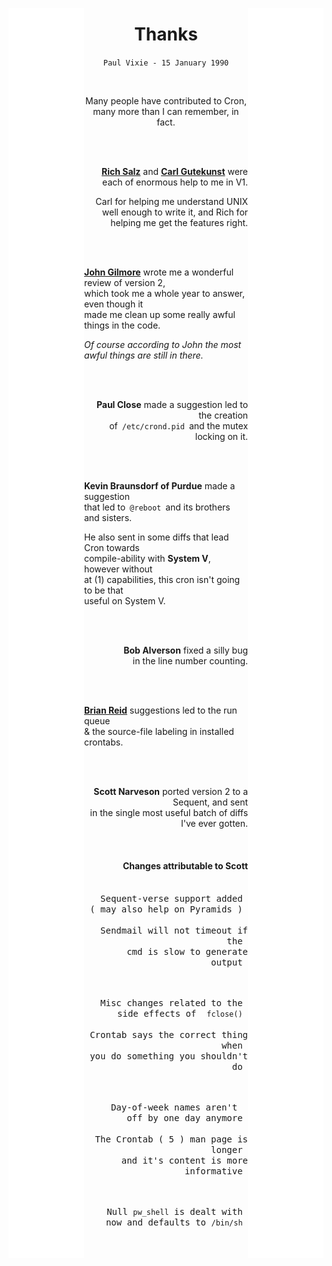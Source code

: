 
[<img height = 2000 width = 24% align = left  src = '../Resources/Space.svg' >][#]
[<img height = 2000 width = 24% align = right src = '../Resources/Space.svg' >][#]

<div align = center>

# Thanks

`Paul Vixie - 15 January 1990`

<br>

Many people have contributed to Cron,  
many more than I can remember, in fact.

<br>
<br>

</div><div align = right>

**[Rich Salz]** and **[Carl Gutekunst]** were  
each of enormous help to me in V1.

Carl for helping me understand UNIX  
well enough to write it, and Rich for  
helping me get the features right.

<br>
<br>

</div><div align = left>

**[John Gilmore]** wrote me a wonderful review of version 2,  
which took me a whole year to answer, even though it  
made me clean up some really awful things in the code.

*Of course according to John the most awful things are still in there.*

<br>
<br>

</div><div align = right>

**Paul Close** made a suggestion led to the creation  
of  `/etc/crond.pid`  and the mutex locking on it.

<br>
<br>

</div><div align = left>

**Kevin Braunsdorf of Purdue** made a suggestion  
that led to  `@reboot`  and its brothers and sisters.

He also sent in some diffs that lead Cron towards  
compile-ability with **System V**, however without  
at (1) capabilities, this cron isn't going to be that  
useful on System V.

<br>
<br>

</div><div align = right>

**Bob Alverson** fixed a silly bug  
in the line number counting.

<br>
<br>

</div><div align = left>

**[Brian Reid]** suggestions led to the run queue  
& the source-file labeling in installed crontabs.

<br>
<br>

</div><div align = right>

**Scott Narveson** ported version 2 to a Sequent, and sent  
in the single most useful batch of diffs I've ever gotten.

<br>

#### Changes attributable to Scott

<kbd> <br> Sequent-verse support added <br> ( may also help on Pyramids ) <br> </kbd>   
<kbd> <br> Sendmail will not timeout if the <br> cmd is slow to generate output <br> </kbd>
    
<kbd> <br> Misc changes related to the <br> side effects of  `fclose()` <br> </kbd> 
<kbd> <br> Crontab says the correct thing when <br> you do something you shouldn't do <br> </kbd>
    
    
<kbd> <br> Day-of-week names aren't  <br> off by one day anymore <br> </kbd>   
<kbd> <br> The Crontab ( 5 ) man page is longer <br> and it's content is more informative <br> </kbd>

    
<kbd> <br> Null `pw_shell` is dealt with <br> now and defaults to `/bin/sh` <br> </kbd>
    

</div>

<br>


<!----------------------------------------------------------------------------->

[#]: #

[Carl Gutekunst]: https://github.com/alameth
[John Gilmore]: https://en.wikipedia.org/wiki/John_Gilmore_(activist)
[Brian Reid]: https://en.wikipedia.org/wiki/Brian_Reid_(computer_scientist)
[Rich Salz]: https://twitter.com/RichSalz
